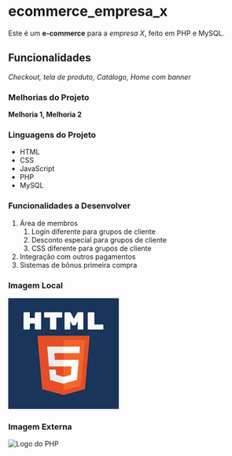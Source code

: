 # ecommerce_empresa_x
Este é um **e-commerce** para a *empresa X*, feito em PHP e MySQL.

## Funcionalidades

_Checkout, tela de produto, Catálogo, Home com banner_

### Melhorias do Projeto

__Melhoria 1, Melhoria 2__

### Linguagens do Projeto

* HTML
* CSS
* JavaScript
* PHP
* MySQL

### Funcionalidades a Desenvolver

1. Área de membros
    1. Login diferente para grupos de cliente
    2. Desconto especial para grupos de cliente
    3. CSS diferente para grupos de cliente
2. Integração com outros pagamentos
3. Sistemas de bônus primeira compra

### Imagem Local

![Logo do Html](html.jpeg)

### Imagem Externa

![Logo do PHP](https://www.site.pt/wp-content/uploads/2022/01/o-que-e-php-845x480.jpg)
